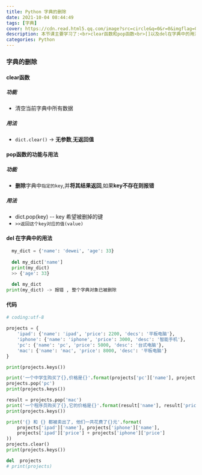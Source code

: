 ```yaml
---
title: Python 字典的删除
date: 2021-10-04 08:44:49
tags: [字典]
cover: https://cdn.read.html5.qq.com/image?src=circle&q=0&r=0&imgflag=0&cdn_cache=1800&w=0&h=0&imageUrl=https://learnonly-7.oss-cn-qingdao.aliyuncs.com/2021-10-3/5.png
description: 本节课主要学习了:<br>clear函数和pop函数<br>[]以及del在字典中的用法
categories: Python
---
```


### 字典的删除

#### clear函数

##### 功能

- 清空当前字典中所有数据

##### 用法

- `dict.clear()`  -> **无参数**,**无返回值**

#### pop函数的功能与用法

##### 功能

- **删除**字典中`指定的key`,并**将其结果返回**,如果**key不存在则报错**

##### 用法

- dict.pop(key)  --  key 希望被删掉的键
- `>>返回这个key对应的值(value)`

#### del 在字典中的用法

```python
  my_dict = {'name': 'dewei', 'age': 33}
  
  del my_dict['name']
  print(my_dict)
  >> {'age': 33}
  
  del my_dict
print(my_dict) -> 报错 , 整个字典对象已被删除
```

#### 代码

```python
# coding:utf-8

projects = {
    'ipad': {'name': 'ipad', 'price': 2200, 'decs': '平板电脑'},
    'iphone': {'name': 'iphone', 'price': 3000, 'desc': '智能手机'},
    'pc': {'name': 'pc', 'price': 5000, 'desc': '台式电脑'},
    'mac': {'name': 'mac', 'price': 8000, 'desc': '平板电脑'}
}

print(projects.keys())

print('一个中学生购买了{},价格是{}'.format(projects['pc']['name'], projects['pc']['price']))
projects.pop('pc')
print(projects.keys())

result = projects.pop('mac')
print('一个程序员购买了{},它的价格是{}'.format(result['name'], result['price']))
print(projects.keys())

print('{} 和 {} 都被卖出了, 他们一共花费了{}元'.format(
    projects['ipad']['name'], projects['iphone']['name'],
    projects['ipad']['price'] + projects['iphone']['price']
))
projects.clear()
print(projects.keys())

del  projects
# print(projects)

```

